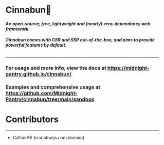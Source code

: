 # **Cinnabun**🥧

#### _An open-source, free, lightweight and (nearly) zero-dependancy web framework._

###### **Cinnabun comes with CSR and SSR out-of-the-box, and aims to provide powerful features by default.**

---

### For usage and more info, view the docs at https://midnight-pantry.github.io/cinnabun/

### Examples and comprehensive usage at https://github.com/Midnight-Pantry/cinnabun/tree/main/sandbox

# Contributors

---

- CallumAS (cinnabunjs.com domain)
